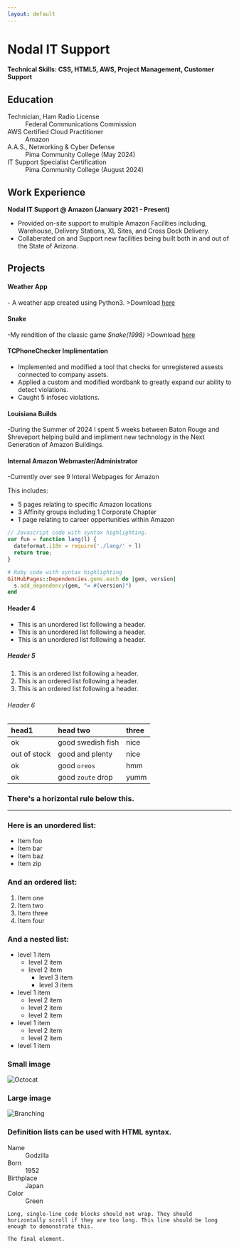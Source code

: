 ```yaml
---
layout: default
---
```


# Nodal IT Support

#### Technical Skills: CSS, HTML5, AWS, Project Management, Customer Support

## Education
<dl>
<dt>Technician, Ham Radio License</dt>
  <dd>Federal Communications Commission</dd>

<dt>AWS Certified Cloud Practitioner</dt>
  <dd>Amazon</dd>
  
<dt>A.A.S., Networking & Cyber Defense</dt>
  <dd>Pima Community College (May 2024)</dd>

<dt>IT Support Specialist Certification</dt>
  <dd>Pima Community College (August 2024)</dd> 
</dl>

## Work Experience 

**Nodal IT Support @ Amazon (January 2021 - Present)**
- Provided on-site support to multiple Amazon Facilities including, Warehouse, Delivery Stations, XL Sites, and Cross Dock Delivery.
- Collaberated on and Support new facilities being built both in and out of the State of Arizona.

## Projects

<h4> Weather App </h4>
- A weather app created using Python3.
>Download <a href="https://github.com/KLindbeck/WeatherApp/releases/tag/WeatherApp"> here </a>

<h4> Snake </h4> 
-My rendition of the classic game <i>Snake(1998)</i>
>Download <a href="https://github.com/KLindbeck/SnakeGame/releases/tag/Beta"> here </a>

<h4>TCPhoneChecker Implimentation</h4>

*  Implemented and modified a tool that checks for unregistered assests connected to company assets.
*  Applied a custom and modified wordbank to greatly expand our ability to detect violations.
*  Caught 5 infosec violations.

<h4>Louisiana Builds</h4>
-During the Summer of 2024 I spent 5 weeks between Baton Rouge and Shreveport helping build and impliment new technology in the Next Generation of Amazon Buildings. 

<h4>Internal Amazon Webmaster/Administrator</h4>

-Currently over see 9 Interal Webpages for Amazon

This includes:
*   5 pages relating to specific Amazon locations
*   3 Affinity groups including 1 Corporate Chapter
*   1 page relating to career oppertunities within Amazon


```js
// Javascript code with syntax highlighting.
var fun = function lang(l) {
  dateformat.i18n = require('./lang/' + l)
  return true;
}
```

```ruby
# Ruby code with syntax highlighting
GitHubPages::Dependencies.gems.each do |gem, version|
  s.add_dependency(gem, "= #{version}")
end
```

#### Header 4

*   This is an unordered list following a header.
*   This is an unordered list following a header.
*   This is an unordered list following a header.

##### Header 5

1.  This is an ordered list following a header.
2.  This is an ordered list following a header.
3.  This is an ordered list following a header.

###### Header 6

| head1        | head two          | three |
|:-------------|:------------------|:------|
| ok           | good swedish fish | nice  |
| out of stock | good and plenty   | nice  |
| ok           | good `oreos`      | hmm   |
| ok           | good `zoute` drop | yumm  |

### There's a horizontal rule below this.

* * *

### Here is an unordered list:

*   Item foo
*   Item bar
*   Item baz
*   Item zip

### And an ordered list:

1.  Item one
1.  Item two
1.  Item three
1.  Item four

### And a nested list:

- level 1 item
  - level 2 item
  - level 2 item
    - level 3 item
    - level 3 item
- level 1 item
  - level 2 item
  - level 2 item
  - level 2 item
- level 1 item
  - level 2 item
  - level 2 item
- level 1 item

### Small image

![Octocat](https://github.githubassets.com/images/icons/emoji/octocat.png)

### Large image

![Branching](https://guides.github.com/activities/hello-world/branching.png)


### Definition lists can be used with HTML syntax.

<dl>
<dt>Name</dt>
<dd>Godzilla</dd>
<dt>Born</dt>
<dd>1952</dd>
<dt>Birthplace</dt>
<dd>Japan</dd>
<dt>Color</dt>
<dd>Green</dd>
</dl>

```
Long, single-line code blocks should not wrap. They should horizontally scroll if they are too long. This line should be long enough to demonstrate this.
```

```
The final element.
```
